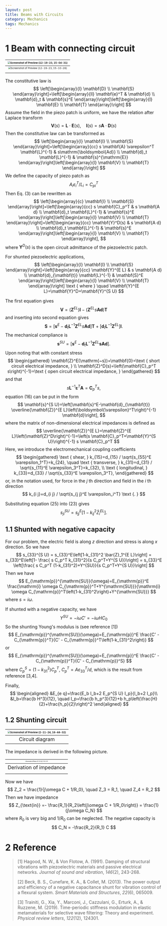 ```yaml
---
layout: post
title: Beams with Circuits
category: Mechanics
tags: Mechanics
---
```




# 1 Beam with connecting circuit

| <img src="assets/Screenshot of Preview (12-19-23, 15-04-31).png" alt="Screenshot of Preview (12-19-23, 15-04-31)" style="zoom:50%;" /> |
| :----------------------------------------------------------: |
| <img src="assets/Screenshot of Preview (12-19-23, 15-10-26).png" alt="Screenshot of Preview (12-19-23, 15-10-26)" style="zoom:50%;" /> |
|                                                              |

The constitutive law is
$$
\left[\begin{array}{l}
\mathbf{D} \\
\mathbf{S}
\end{array}\right]=\left[\begin{array}{ll}
\mathbf{e}^T & \mathbf{d} \\
\mathbf{d}_t & \mathbf{s}^E
\end{array}\right]\left[\begin{array}{l}
\mathbf{E} \\
\mathbf{T}
\end{array}\right]
$$
Assume the field in the piezo patch is uniform, we have the relation after Laplace transform
$$
\mathbf{V}(s)=\mathbf{L} \cdot \mathbf{E}(s), \quad \mathbf{I}(s)=s \mathbf{A} \cdot \mathbf{D}(s)
$$
Then the constitutive law can be transformed as
$$
\left[\begin{array}{l}
\mathbf{I} \\
\mathbf{S}
\end{array}\right]=\left[\begin{array}{cc}
s \mathbf{A} \varepsilon^T \mathbf{L}^{-1} & s\mathrm{\boldsymbol{Ad}} \\
\mathbf{d}_t \mathbf{L}^{-1} & \mathbf{s}^{\mathrm{E}}
\end{array}\right]\left[\begin{array}{l}
\mathbf{V} \\
\mathbf{T}
\end{array}\right]
$$
We define the capacity of piezo patch as
$$
A_i \varepsilon_i^T / L_i=C_{p i}^T
$$
Then Eq. (3) can be rewritten as
$$
\left[\begin{array}{c}
\mathbf{I} \\
\mathbf{S}
\end{array}\right]=\left[\begin{array}{cc}
s \mathbf{C}_p^T & s \mathbf{A d} \\
\mathbf{d}_t \mathbf{L}^{-1} & \mathbf{s}^E
\end{array}\right]\left[\begin{array}{l}
\mathbf{V} \\
\mathbf{T}
\end{array}\right]=\left[\begin{array}{cc}
\mathbf{Y}^D(s) & s \mathbf{A d} \\
\mathbf{d}_t \mathbf{L}^{-1} & \mathbf{s}^E
\end{array}\right]\left[\begin{array}{l}
\mathbf{V} \\
\mathbf{T}
\end{array}\right],
$$
where $\mathbf{Y}^D(s)$ is the open circuit admittance of the piezoelectric patch.

For shunted piezoelectric applications, 
$$
\left[\begin{array}{l}
\mathbf{I} \\
\mathbf{S}
\end{array}\right]=\left[\begin{array}{cc}
\mathbf{Y}^{E L} & s \mathbf{A d} \\
\mathbf{d}_{\mathbf{t}} \mathbf{L}^{-1} & \mathbf{S}^E
\end{array}\right]\left[\begin{array}{l}
\mathbf{V} \\
\mathbf{T}
\end{array}\right] \text { where } \quad \mathbf{Y}^{E L}=\mathbf{Y}^D+\mathbf{Y}^{S U}
$$


The first equation gives
$$
\mathbf{V}=\left(\mathbf{Z}^{E L}\right) \mathbf{I}-\left(\mathbf{Z}^{E L} s \mathbf{A d}\right) \mathbf{T}
$$
and inserting into second equation gives
$$
\mathbf{S}=\left[\mathbf{s}^E-\mathbf{d}_t \mathbf{L}^{-1} \mathbf{Z}^{E L} s \mathbf{A d}\right] \mathbf{T}+\left[\mathbf{d}_t \mathbf{L}^{-1} \mathbf{Z}^{E L}\right] \mathbf{I} .
$$
The mechanical compliance is
$$
\mathbf{s}^{S U}=\left[\mathbf{s}^E-\mathbf{d}_t \mathbf{L}^{-1} \mathbf{Z}^{E L} \boldsymbol{s A d}\right] .
$$
Upon noting that with constant stress
$$
\begin{gathered}
\mathbf{Z}^E(\mathrm{~s})=\mathbf{0}=\text { short circuit electrical impedance, } \\
\mathbf{Z}^D(s)=\left(\mathbf{C}_p^T s\right)^{-1}=\text { open circuit electrical impedance, }
\end{gathered}
$$
and that
$$
s \mathbf{L}^{-1} \boldsymbol{\varepsilon}^T \mathbf{A}=\mathbf{C}_p^T s,
$$
equation (16) can be put in the form
$$
\mathbf{s}^{S U}=\left[\mathbf{s}^E-\mathbf{d}_{\mathbf{t}} \overline{\mathbf{Z}}^{E L}\left(\boldsymbol{\varepsilon}^T\right)^{-1} \mathbf{d}\right],
$$
where the matrix of non-dimensional electrical impedances is defined as
$$
\overline{\mathbf{Z}}^{E L}=\mathbf{Z}^{E L}\left(\mathbf{Z}^D\right)^{-1}=\left(s \mathbf{C}_p^T+\mathbf{Y}^{S U}\right)^{-1} s \mathbf{C}_p^T
$$
Here, we introduce the electromechanical coupling coefficients
$$
\begin{gathered}
\text { shear, } k_{15}=d_{15} / \sqrt{s_{55}^E \varepsilon_1^T}=k_{24}, \quad \text { transverse, } k_{31}=d_{31} / \sqrt{s_{11}^E \varepsilon_3^T}=k_{32}, \\
\text { longitudinal, } k_{33}=d_{33} / \sqrt{s_{33}^E \varepsilon_3^T},
\end{gathered}
$$
or, in the notation used, for force in the $j$ th direction and field in the $i$ th direction
$$
k_{i j}=d_{i j} / \sqrt{s_{j j}^E \varepsilon_i^T} \text {. }
$$

Substituting equation (25) into (23) gives
$$
s_{j i}^{S U}=s_{j j}^E\left[1-k_{i j}^2 \bar{Z}_i^{E L}\right] .
$$

## 1.1 Shunted with negative capacity

For our problem, the electric field is along $z$ direction and stress is along $x$ direction. So we have
$$
s_{33}^{S U} = s_{33}^E\left[1-k_{31}^2 \bar{Z}_1^{E L}\right] = s_{33}^E\left[1- \frac{ s C_p^T k_{31}^2}{s C_p^T+Y^{S U}}\right] = s_{33}^E \left[\frac{ s C_p^T (1-k_{31}^2)+Y^{SU}}{s C_p^T+Y^{S U}}\right]
$$
Then we have 
$$
E_{\mathrm{p}}^{\mathrm{SU}}(\omega)=E_{\mathrm{p}}^E \frac{\mathrm{i} \omega C_{\mathrm{p}}^T+Y^{\mathrm{SU}}}{\mathrm{i} \omega C_{\mathrm{p}}^T\left(1-k_{31}^2\right)+Y^{\mathrm{SU}}}
$$
where $s=i\omega$.

If shunted with a negative capacity, we have
$$
Y^{SU} = -i\omega C'=-i\omega H C_0
$$
So the shunting Young's modulus is (see reference [1])
$$
E_{\mathrm{p}}^{\mathrm{SU}}(\omega)=E_{\mathrm{p}}^E \frac{C' - C_{\mathrm{p}}^T}{C' - C_{\mathrm{p}}^T\left(1-k_{31}^2\right)}
$$
or
$$
E_{\mathrm{p}}^{\mathrm{SU}}(\omega)=E_{\mathrm{p}}^E \frac{C' - C_{\mathrm{p}}^T}{C' - C_{\mathrm{p}}^S}
$$
where $C_p^S = (1-k_{31}^2)C_p^T, \ C_{p}^T =  A \varepsilon_{33}^T / d$, which is the result from reference [3,4].

Finally, 
$$
\begin{aligned}
&E_{e q}=\frac{E_b I_b+2 E_p^{S U} I_p}{I_b+2 I_p}\\
&I_b=\frac{b H^3}{12}, \quad I_p=\frac{b h_p^3}{12}+b h_p\left(\frac{H}{2}+\frac{h_p}{2}\right)^2
\end{aligned}
$$





## 1.2 Shunting circuit

| <img src="assets/Screenshot of Preview (2-11-24, 16-44-32).png" alt="Screenshot of Preview (2-11-24, 16-44-32)" style="zoom:50%;" /> |
| :----------------------------------------------------------: |
|                       Circuit diagram                        |

The impedance is derived in the following picture.

| <img src="assets/Screenshot of Photos (2-11-24, 17-01-17).png" alt="Screenshot of Photos (2-11-24, 17-01-17)" style="zoom:20%;" /> |
| :----------------------------------------------------------: |
|                   Derivation of impedance                    |
|                                                              |

Now we have
$$
Z_2 = \frac{1}{j\omega C + 1/R_0}, \quad Z_3 = R_1, \quad Z_4 = R_2
$$
Then we have impedance 
$$
Z_{\text{in}} =- \frac{R_1}{R_2\left(j\omega C + 1/R_0\right)} = \frac{1}{j\omega C_N}
$$
where $R_0$ is very big and $1/R_0$ can be neglected. The negative capacity is
$$
C_N = -\frac{R_2}{R_1} C
$$





# 2 Reference

> [1] Hagood, N. W., & Von Flotow, A. (1991). Damping of structural vibrations with piezoelectric materials and passive electrical networks. *Journal of sound and vibration*, *146*(2), 243-268.
>
> [2] Beck, B. S., Cunefare, K. A., & Collet, M. (2013). The power output and efficiency of a negative capacitance shunt for vibration control of a flexural system. *Smart Materials and Structures*, *22*(6), 065009.
>
> [3] Trainiti, G., Xia, Y., Marconi, J., Cazzulani, G., Erturk, A., & Ruzzene, M. (2019). Time-periodic stiffness modulation in elastic metamaterials for selective wave filtering: Theory and experiment. *Physical review letters*, *122*(12), 124301.